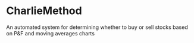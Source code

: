 # CharlieMethod
An automated system for determining whether to buy or sell stocks based on P&amp;F and moving averages charts
